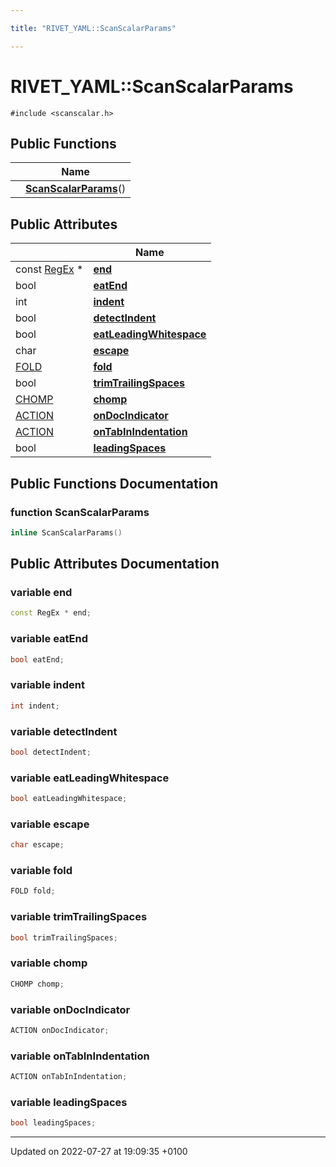 ```yaml
---

title: "RIVET_YAML::ScanScalarParams"

---
```


# RIVET_YAML::ScanScalarParams






`#include <scanscalar.h>`

## Public Functions

|                | Name           |
| -------------- | -------------- |
| | **[ScanScalarParams](http://example.org/classes/structrivet__yaml_1_1scanscalarparams/#function-scanscalarparams)**() |

## Public Attributes

|                | Name           |
| -------------- | -------------- |
| const <a href="http://example.org/classes/classrivet__yaml_1_1regex/">RegEx</a> * | **[end](http://example.org/classes/structrivet__yaml_1_1scanscalarparams/#variable-end)**  |
| bool | **[eatEnd](http://example.org/classes/structrivet__yaml_1_1scanscalarparams/#variable-eatend)**  |
| int | **[indent](http://example.org/classes/structrivet__yaml_1_1scanscalarparams/#variable-indent)**  |
| bool | **[detectIndent](http://example.org/classes/structrivet__yaml_1_1scanscalarparams/#variable-detectindent)**  |
| bool | **[eatLeadingWhitespace](http://example.org/classes/structrivet__yaml_1_1scanscalarparams/#variable-eatleadingwhitespace)**  |
| char | **[escape](http://example.org/classes/structrivet__yaml_1_1scanscalarparams/#variable-escape)**  |
| <a href="http://example.org/namespaces/namespacerivet__yaml/#enum-fold">FOLD</a> | **[fold](http://example.org/classes/structrivet__yaml_1_1scanscalarparams/#variable-fold)**  |
| bool | **[trimTrailingSpaces](http://example.org/classes/structrivet__yaml_1_1scanscalarparams/#variable-trimtrailingspaces)**  |
| <a href="http://example.org/namespaces/namespacerivet__yaml/#enum-chomp">CHOMP</a> | **[chomp](http://example.org/classes/structrivet__yaml_1_1scanscalarparams/#variable-chomp)**  |
| <a href="http://example.org/namespaces/namespacerivet__yaml/#enum-action">ACTION</a> | **[onDocIndicator](http://example.org/classes/structrivet__yaml_1_1scanscalarparams/#variable-ondocindicator)**  |
| <a href="http://example.org/namespaces/namespacerivet__yaml/#enum-action">ACTION</a> | **[onTabInIndentation](http://example.org/classes/structrivet__yaml_1_1scanscalarparams/#variable-ontabinindentation)**  |
| bool | **[leadingSpaces](http://example.org/classes/structrivet__yaml_1_1scanscalarparams/#variable-leadingspaces)**  |

## Public Functions Documentation

### function ScanScalarParams

```cpp
inline ScanScalarParams()
```


## Public Attributes Documentation

### variable end

```cpp
const RegEx * end;
```


### variable eatEnd

```cpp
bool eatEnd;
```


### variable indent

```cpp
int indent;
```


### variable detectIndent

```cpp
bool detectIndent;
```


### variable eatLeadingWhitespace

```cpp
bool eatLeadingWhitespace;
```


### variable escape

```cpp
char escape;
```


### variable fold

```cpp
FOLD fold;
```


### variable trimTrailingSpaces

```cpp
bool trimTrailingSpaces;
```


### variable chomp

```cpp
CHOMP chomp;
```


### variable onDocIndicator

```cpp
ACTION onDocIndicator;
```


### variable onTabInIndentation

```cpp
ACTION onTabInIndentation;
```


### variable leadingSpaces

```cpp
bool leadingSpaces;
```


-------------------------------

Updated on 2022-07-27 at 19:09:35 +0100